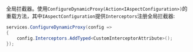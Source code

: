 全局拦截器。使用`ConfigureDynamicProxy(Action<IAspectConfiguration>)`的重载方法，其中`IAspectConfiguration`提供`Interceptors`注册全局拦截器:

```csharp
services.ConfigureDynamicProxy(config =>
{
    config.Interceptors.AddTyped<CustomInterceptorAttribute>();
});
```

